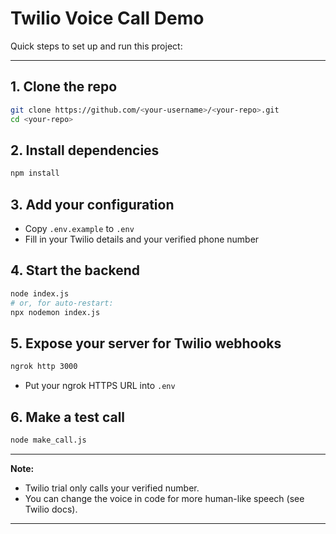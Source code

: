 # Twilio Voice Call Demo

Quick steps to set up and run this project:

---

## 1. Clone the repo
```sh
git clone https://github.com/<your-username>/<your-repo>.git
cd <your-repo>
```

## 2. Install dependencies
```sh
npm install
```

## 3. Add your configuration
- Copy `.env.example` to `.env`
- Fill in your Twilio details and your verified phone number

## 4. Start the backend
```sh
node index.js
# or, for auto-restart:
npx nodemon index.js
```

## 5. Expose your server for Twilio webhooks
```sh
ngrok http 3000
```
- Put your ngrok HTTPS URL into `.env`

## 6. Make a test call
```sh
node make_call.js
```

---

**Note:**  
- Twilio trial only calls your verified number.
- You can change the voice in code for more human-like speech (see Twilio docs).

---
